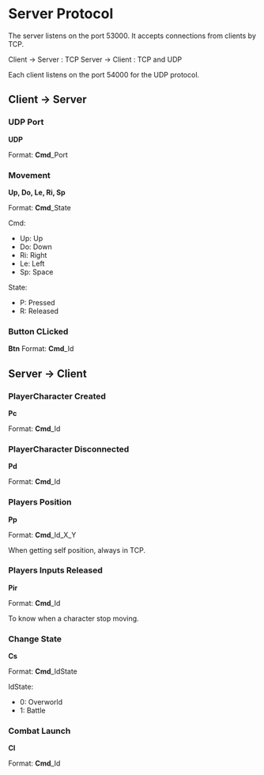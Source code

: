 # Server Protocol

The server listens on the port 53000.
It accepts connections from clients by TCP.

Client -> Server : TCP
Server -> Client : TCP and UDP

Each client listens on the port 54000 for the UDP protocol.



## Client → Server

### UDP Port
**UDP**

Format: **Cmd**_Port

### Movement
**Up, Do, Le, Ri, Sp**

Format: **Cmd**_State

Cmd:
- Up: Up
- Do: Down
- Ri: Right
- Le: Left
- Sp: Space

State:
- P: Pressed
- R: Released

### Button CLicked
**Btn**
Format: **Cmd**_Id



## Server → Client

### PlayerCharacter Created
**Pc**

Format: **Cmd**_Id


### PlayerCharacter Disconnected
**Pd**

Format: **Cmd**_Id


### Players Position
**Pp**

Format: **Cmd**_Id_X_Y

When getting self position, always in TCP.


### Players Inputs Released
**Pir**

Format: **Cmd**_Id

To know when a character stop moving.


### Change State
**Cs**

Format: **Cmd**_IdState

IdState:
- 0: Overworld
- 1: Battle


### Combat Launch
**Cl**

Format: **Cmd**_Id

